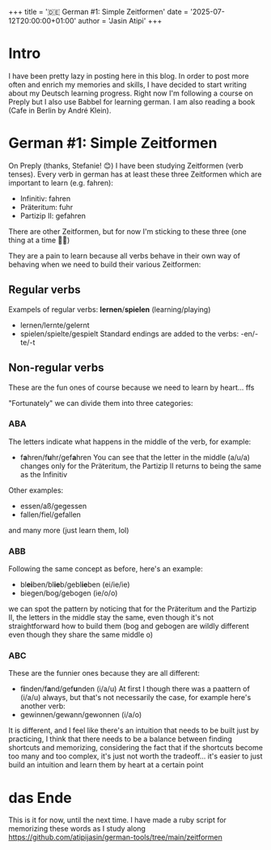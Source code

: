 +++
title = '🇩🇪 German #1: Simple Zeitformen'
date = '2025-07-12T20:00:00+01:00'
author = 'Jasin Atipi'
+++
# Intro
I have been pretty lazy in posting here in this blog. In order to post more often and enrich my memories and skills, I have decided to start writing about my Deutsch learning progress. Right now I'm following a course on Preply but I also use Babbel for learning german. I am also reading a book (Cafe in Berlin by André Klein).

# German #1: Simple Zeitformen
On Preply (thanks, Stefanie! 😊) I have been studying Zeitformen (verb tenses). Every verb in german has at least these three Zeitformen which are important to learn (e.g. fahren):
- Infinitiv: fahren
- Präteritum: fuhr
- Partizip II: gefahren

There are other Zeitformen, but for now I'm sticking to these three (one thing at a time 😮‍💨)


They are a pain to learn because all verbs behave in their own way of behaving when we need to build their various Zeitformen:
## Regular verbs
Exampels of regular verbs: **lernen**/**spielen** (learning/playing)
- lernen/lernte/gelernt
- spielen/spielte/gespielt
Standard endings are added to the verbs: -en/-te/-t
## Non-regular verbs
These are the fun ones of course because we need to learn by heart... ffs

"Fortunately" we can divide them into three categories:
### ABA
The letters indicate what happens in the middle of the verb, for example:
- f**a**hren/f**u**hr/gef**a**hren
You can see that the letter in the middle (a/u/a) changes only for the Präteritum, the Partizip II returns to being the same as the Infinitiv

Other examples:
- essen/aß/gegessen
- fallen/fiel/gefallen

and many more (just learn them, lol)

### ABB
Following the same concept as before, here's an example:
- bl**ei**ben/bl**ie**b/gebl**ie**ben (ei/ie/ie)
- biegen/bog/gebogen (ie/o/o)

we can spot the pattern by noticing that for the Präteritum and the Partizip II, the letters in the middle stay the same, even though it's not straightforward how to build them (bog and gebogen are wildly different even though they share the same middle o)
### ABC
These are the funnier ones because they are all different:
- f**i**nden/f**a**nd/gef**u**nden (i/a/u)
At first I though there was a paattern of (i/a/u) always, but that's not necessarily the case, for example here's another verb:
- gewinnen/gewann/gewonnen (i/a/o)

It is different, and I feel like there's an intuition that needs to be built just by practicing, I think that there needs to be a balance between finding shortcuts and memorizing, considering the fact that if the shortcuts become too many and too complex, it's just not worth the tradeoff... it's easier to just build an intuition and learn them by heart at a certain point
# das Ende
This is it for now, until the next time.
I have made a ruby script for memorizing these words as I study along https://github.com/atipijasin/german-tools/tree/main/zeitformen
